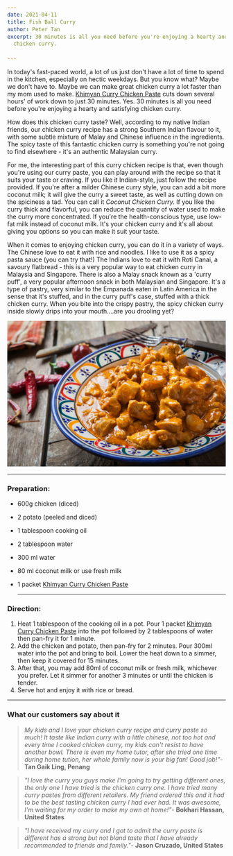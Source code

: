 ```yaml
---
date: 2021-04-11
title: Fish Ball Curry
author: Peter Tan
excerpt: 30 minutes is all you need before you're enjoying a hearty and satisfying
  chicken curry.

---
```

In today's fast-paced world, a lot of us just don't have a lot of time to spend in the kitchen, especially on hectic weekdays. But you know what? Maybe we don't have to. Maybe we can make great chicken curry a lot faster than my mom used to make. [Khimyan Curry Chicken Paste](https://khimyancurry.com/projects/sunk/) cuts down several hours' of work down to just 30 minutes. Yes. 30 minutes is all you need before you're enjoying a hearty and satisfying chicken curry.

How does this chicken curry taste? Well, according to my native Indian friends, our chicken curry recipe has a strong Southern Indian flavour to it, with some subtle mixture of Malay and Chinese influence in the ingredients. The spicy taste of this fantastic chicken curry is something you're not going to find elsewhere - it's an authentic Malaysian curry. 

For me, the interesting part of this curry chicken recipe is that, even though you're using our curry paste, you can play around with the recipe so that it suits your taste or craving. If you like it Indian-style, just follow the recipe provided. If you're after a milder Chinese curry style, you can add a bit more coconut milk; it will give the curry a sweet taste, as well as cutting down on the spiciness a tad. You can call it _Coconut Chicken Curry._ If you like the curry thick and flavorful, you can reduce the quantity of water used to make the curry more concentrated. If you're the health-conscious type, use low-fat milk instead of coconut milk. It's your chicken curry and it's all about giving you options so you can make it suit your taste.

When it comes to enjoying chicken curry, you can do it in a variety of ways. The Chinese love to eat it with rice and noodles. I like to use it as a spicy pasta sauce (you can try that!) The Indians love to eat it with Roti Canai, a savoury flatbread - this is a very popular way to eat chicken curry in Malaysia and Singapore. There is also a Malay snack known as a 'curry puff', a very popular afternoon snack in both Malaysian and Singapore. It's a type of pastry, very similar to the Empanada eaten in Latin America in the sense that it's stuffed, and in the curry puff's case, stuffed with a thick chicken curry. When you bite into the crispy pastry, the spicy chicken curry inside slowly drips into your mouth....are you drooling yet?

![](/uploads/1499637142-1.jpg)

***

### **Preparation:**

* 600g chicken (diced)
* 2 potato (peeled and diced)
* 1 tablespoon cooking oil
* 2 tablespoon water
* 300 ml water
* 80 ml coconut milk or use fresh milk
* 1 packet [Khimyan Curry Chicken Paste](https://khimyancurry.com/projects/sunk/)

  ***

### **Direction:**

1. Heat 1 tablespoon of the cooking oil in a pot. Pour 1 packet [Khimyan Curry Chicken Paste](https://khimyancurry.com/projects/sunk/) into the pot followed by 2 tablespoons of water then pan-fry it for 1 minute.
2. Add the chicken and potato, then pan-fry for 2 minutes. Pour 300ml water into the pot and bring to boil. Lower the heat down to a simmer, then keep it covered for 15 minutes.
3. After that, you may add 80ml of coconut milk or fresh milk, whichever you prefer. Let it simmer for another 3 minutes or until the chicken is tender.
4. Serve hot and enjoy it with rice or bread.

***

### What our customers say about it

> _My kids and I love your chicken curry recipe and curry paste so much! It taste like Indian curry with a little chinese, not too hot and every time I cooked chicken curry, my kids can't resist to have another bowl. There is even my home tutor, after she tried one time during home tution, her whole family now is your big fan! Good job!"_- **Tan Gaik Ling, Penang**

> _"I love the curry you guys make I'm going to try getting different ones, the only one I have tried is the chicken curry one. I have tried many curry pastes from different retailers. My friend ordered this and it had to be the best tasting chicken curry I had ever had. It was awesome, I'm waiting for my order to make my own at home!"_- **Bokhari Hassan, United States**

> _"I have received my curry and I got to admit the curry paste is different has a strong but not bland taste that I have already recommended to friends and family."_- **Jason Cruzado, United States**
